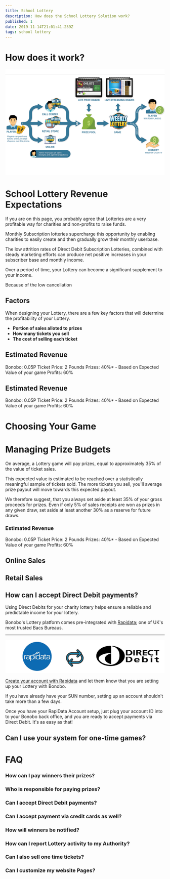 ```yaml
---
title: School Lottery
description: How does the School Lottery Solution work?
published: 1
date: 2019-11-14T21:01:41.239Z
tags: school lottery
---
```


# How does it work?

![platform-overview.png](/platform-overview.png)


# School Lottery Revenue Expectations

If you are on this page, you probably agree that Lotteries are a very profitable way for charities and non-profits to raise funds. 

Monthly Subscription lotteries supercharge this opportunity by enabling charities to easily create and then gradually grow their monthly userbase. 

The low attrition rates of Direct Debit Subscription Lotteries, combined with steady marketing efforts can produce net positive increases in your subscriber base and monthly income.



Over a period of time, your Lottery can become a significant supplement to your income.


Because of the low cancellation





## Factors

When designing your Lottery, there are a few key factors that will determine the profitability of your Lottery.

- **Portion of sales alloted to prizes**
- **How many tickets you sell**
- **The cost of selling each ticket**


## Estimated Revenue
Bonobo: 0.05P
Ticket Price: 2 Pounds
Prizes: 40%*   - Based on Expected Value of your game
Profits: 60%

## Estimated Revenue
Bonobo: 0.05P
Ticket Price: 2 Pounds
Prizes: 40%*   - Based on Expected Value of your game
Profits: 60%

# Choosing Your Game



# Managing Prize Budgets

On average, a Lottery game will pay prizes, equal to approximately 35% of the value of ticket sales.

This expected value is estimated to be reached over a statistically meaningful sample of tickets sold. The more tickets you sell, you'll average prize payout will move towards this expected payout.


We therefore suggest, that you always set aside at least 35% of your gross proceeds for prizes. 
Even if only 5% of sales receipts are won as prizes in any given draw, set aside at least another 30% as a reserve for future draws.


### Estimated Revenue
Bonobo: 0.05P
Ticket Price: 2 Pounds
Prizes: 40%*   - Based on Expected Value of your game
Profits: 60%


## Online Sales



## Retail Sales


## How can I accept Direct Debit payments?

Using Direct Debits for your charity lottery helps ensure a reliable and predictable income for your lottery. 

Bonobo's Lottery platform comes pre-integrated with <a href="https://rapidataservices.com/service/lottery-payment-provider/" target="_blank">Rapidata</a>; one of UK's most trusted Bacs Bureaus.


---

![rapidata-direct-debit.png](/rapidata-direct-debit.png)
 

<a href="https://rapidataservices.com/service/lottery-payment-provider/" target="_blank">Create your account with Rapidata</a>  and let them know that you are setting up your Lottery with Bonobo.

If you have already have your SUN number, setting up an account shouldn't take more than a few days.

Once you have your RapiData Account setup, just plug your account ID into to your Bonobo back office, and you are ready to accept payments via Direct Debit. It's as easy as that!








## Can I use your system for one-time games?





# FAQ
### How can I pay winners their prizes?
### Who is responsible for paying prizes?
### Can I accept Direct Debit payments?
### Can I accept payment via credit cards as well?
### How will winners be notified?

### How can I report Lottery activity to my Authority?
### Can I also sell one time tickets?
### Can I customize my website Pages?

